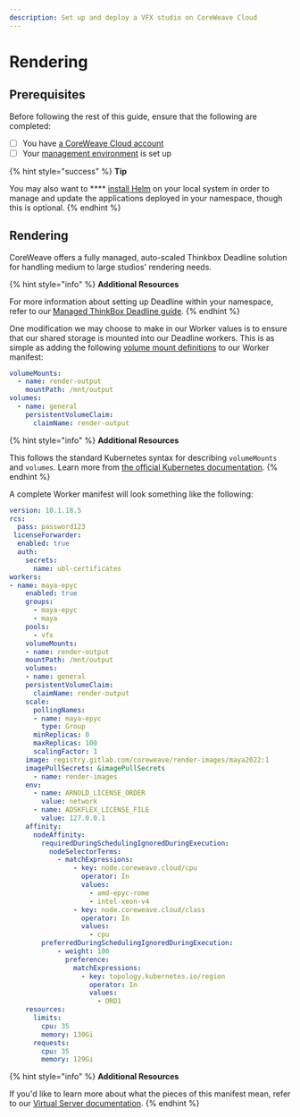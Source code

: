 ```yaml
---
description: Set up and deploy a VFX studio on CoreWeave Cloud
---
```


# Rendering

## Prerequisites

Before following the rest of this guide, ensure that the following are completed:

* [ ] You have [a CoreWeave Cloud account](https://cloud.coreweave.com/request-account)
* [ ] Your [management environment](../coreweave-kubernetes/getting-started/) is set up

{% hint style="success" %}
**Tip**

You may also want to **** [install Helm](https://helm.sh/) on your local system in order to manage and update the applications deployed in your namespace, though this is optional.
{% endhint %}

## Rendering

CoreWeave offers a fully managed, auto-scaled Thinkbox Deadline solution for handling medium to large studios' rendering needs.

{% hint style="info" %}
**Additional Resources**

For more information about setting up Deadline within your namespace, refer to our [Managed ThinkBox Deadline guide](../vfx-and-rendering/vfx/deadline.md).
{% endhint %}

One modification we may choose to make in our Worker values is to ensure that our shared storage is mounted into our Deadline workers. This is as simple as adding the following [volume mount definitions](https://kubernetes.io/docs/concepts/storage/volumes/) to our Worker manifest:

```yaml
volumeMounts:
  - name: render-output
    mountPath: /mnt/output
volumes:
  - name: general
    persistentVolumeClaim:
      claimName: render-output
```

{% hint style="info" %}
**Additional Resources**

This follows the standard Kubernetes syntax for describing `volumeMounts` and `volumes`. Learn more from [the official Kubernetes documentation](https://kubernetes.io/docs/concepts/storage/volumes/).
{% endhint %}

A complete Worker manifest will look something like the following:

```yaml
version: 10.1.18.5
rcs:
  pass: password123
 licenseForwarder:
  enabled: true
  auth:
    secrets:
      name: ubl-certificates
workers:
- name: maya-epyc
    enabled: true
    groups:
      - maya-epyc
      - maya
    pools:
      - vfx
    volumeMounts:
    - name: render-output
    mountPath: /mnt/output
    volumes:
    - name: general
    persistentVolumeClaim:
      claimName: render-output
    scale:
      pollingNames:
      - name: maya-epyc
        type: Group
      minReplicas: 0
      maxReplicas: 100
      scalingFactor: 1
    image: registry.gitlab.com/coreweave/render-images/maya2022:1
    imagePullSecrets: &imagePullSecrets
      - name: render-images
    env:
      - name: ARNOLD_LICENSE_ORDER
        value: network
      - name: ADSKFLEX_LICENSE_FILE
        value: 127.0.0.1
    affinity:
      nodeAffinity:
        requiredDuringSchedulingIgnoredDuringExecution:
          nodeSelectorTerms:
            - matchExpressions:
                - key: node.coreweave.cloud/cpu
                  operator: In
                  values:
                    - amd-epyc-rome
                    - intel-xeon-v4
                - key: node.coreweave.cloud/class
                  operator: In
                  values:
                    - cpu
        preferredDuringSchedulingIgnoredDuringExecution:
            - weight: 100
              preference:
                matchExpressions:
                  - key: topology.kubernetes.io/region
                    operator: In
                    values:
                      - ORD1
    resources:
      limits:
        cpu: 35
        memory: 130Gi
      requests:
        cpu: 35
        memory: 129Gi
```

{% hint style="info" %}
**Additional Resources**

If you'd like to learn more about what the pieces of this manifest mean, refer to our [Virtual Server documentation](broken-reference).
{% endhint %}
